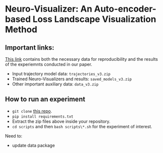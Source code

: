 # Neuro-Visualizer: An Auto-encoder-based Loss Landscape Visualization Method

## Important links:

[This link](https://zenodo.org/records/11177025?token=eyJhbGciOiJIUzUxMiJ9.eyJpZCI6ImY4MWZjZTdjLTgyMzYtNGU3ZS05ZjBiLTRlNDIyZTI1MmU2ZSIsImRhdGEiOnt9LCJyYW5kb20iOiJjYTdiMTNjYjRlNDAzMTZkNTdiMjMzMTFhNDljMDQ5YiJ9.KzYfQVY7qbwScv2BbloPjl22IJheN4mHemJG_rUa2GV63hDRU10Po-KRKyRNAk5012K-NYVPJMQxRaBEbqrwBA) contains both the necessary data for reproducibility and the results of the experiemnts conducted in our paper.

- Input trajectory model data: `trajectories_v3.zip`
- Trained Neuro-Visualizers and results: `saved_models_v3.zip`
- Other important auxiliary data: `data_v3.zip`

## How to run an experiment

- `git clone` [this repo](https://github.com/elhamod/NeuroVisualizer).
- `pip install requirements.txt`
- Extract the zip files above inside your repository.
- `cd scripts` and then `bash scripts\*.sh` for the experiment of interest.

Need to:

- update data package
